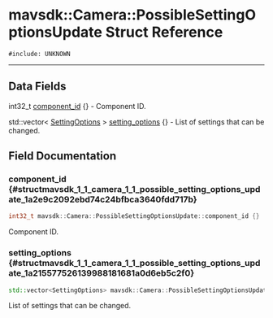 # mavsdk::Camera::PossibleSettingOptionsUpdate Struct Reference
`#include: UNKNOWN`

----


## Data Fields


int32_t [component_id](#structmavsdk_1_1_camera_1_1_possible_setting_options_update_1a2e9c2092ebd74c24bfbca3640fdd717b) {} - Component ID.

std::vector< [SettingOptions](structmavsdk_1_1_camera_1_1_setting_options.md) > [setting_options](#structmavsdk_1_1_camera_1_1_possible_setting_options_update_1a215577526139988181681a0d6eb5c2f0) {} - List of settings that can be changed.


## Field Documentation


### component_id {#structmavsdk_1_1_camera_1_1_possible_setting_options_update_1a2e9c2092ebd74c24bfbca3640fdd717b}

```cpp
int32_t mavsdk::Camera::PossibleSettingOptionsUpdate::component_id {}
```


Component ID.


### setting_options {#structmavsdk_1_1_camera_1_1_possible_setting_options_update_1a215577526139988181681a0d6eb5c2f0}

```cpp
std::vector<SettingOptions> mavsdk::Camera::PossibleSettingOptionsUpdate::setting_options {}
```


List of settings that can be changed.

